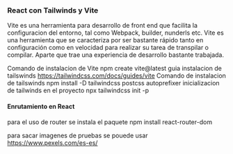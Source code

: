 ### React con Tailwinds y Vite ###

Vite es una herramienta para desarrollo de front end que facilita la configuracion del entorno, tal como Webpack, builder, nunderls etc.
Vite es una herramienta que se caracteriza por ser bastante rápido tanto en configuración como en velocidad para realizar su tarea de transpilar o compilar. Aparte que trae una experiencia de desarrollo bastante trabajada.

Comando de instalacion de Vite npm create vite@latest
guia instalacion de tailswinds https://tailwindcss.com/docs/guides/vite
Comando de instalacion de tailswinds npm install -D tailwindcss postcss autoprefixer
inicializacion de tailwinds en el proyecto npx tailwindcss init -p

#### Enrutamiento en React ####
para el uso de router se instala el paquete npm install react-router-dom

para sacar imagenes de pruebas se pouede usar https://www.pexels.com/es-es/
